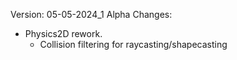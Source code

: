 Version: 05-05-2024_1 Alpha
Changes:
- Physics2D rework.
    - Collision filtering for raycasting/shapecasting 
